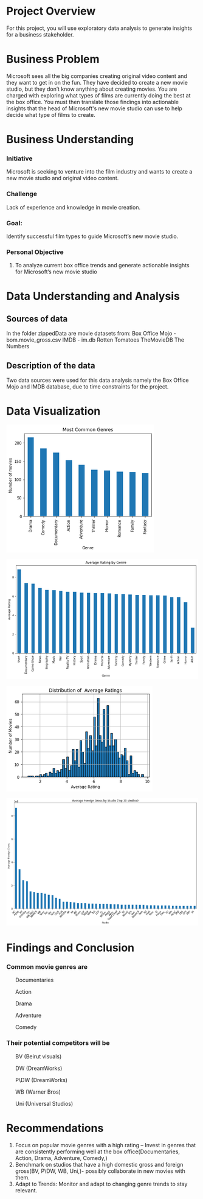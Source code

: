 # Project Overview
For this project, you will use exploratory data analysis to generate insights for a business stakeholder.

# Business Problem
Microsoft sees all the big companies creating original video content and they want to get in on the fun. They have decided to create a new movie studio, but they don’t know anything about creating movies. You are charged with exploring what types of films are currently doing the best at the box office. You must then translate those findings into actionable insights that the head of Microsoft's new movie studio can use to help decide what type of films to create.

# Business Understanding
### Initiative
 Microsoft is seeking to venture into the film industry and wants to create a new movie studio and original video content. 

### Challenge
 Lack of experience and knowledge in movie creation. 

### Goal:
Identify successful film types to guide Microsoft’s new movie studio.


### Personal Objective
1. To analyze current box office trends and generate actionable insights for Microsoft’s new movie studio

# Data Understanding and Analysis
## Sources of data
In the folder zippedData are movie datasets from:
Box Office Mojo - bom.movie_gross.csv
IMDB - im.db
Rotten Tomatoes 
TheMovieDB
The Numbers

## Description of the data
Two data sources were used for this data analysis namely the Box Office Mojo and IMDB database, due to time constraints for the project. 


# Data Visualization 

![Most common movie genres](<Visualizations/Most common movie genres.png>)

![Average Rating per Genre](<Visualizations/Average Rating by Genre.png>)

![Distribution of Average Ratings](<Visualizations/Distribution of Average Ratings.png>)

![Average Domestic Gross by Studio (Top 30 studios)](<Visualizations/Average Domestic Gross by Studio (Top 30 studios).png>)


# Findings and Conclusion
### Common movie genres are

<ol>Documentaries</ol>
<ol>Action</ol>
<ol>Drama</ol>
<ol>Adventure</ol>
<ol>Comedy</ol>


### Their potential competitors will be 

<ol> BV (Beirut visuals)</ol>
<ol> DW (DreamWorks) </ol>
<ol> P\DW (DreamWorks) </ol>
<ol> WB (Warner Bros) </ol>
<ol> Uni (Universal Studios) </ol>


# Recommendations 
1. Focus on popular movie genres with a high rating – Invest in genres that are consistently performing well at the box office(Documentaries, Action, Drama, Adventure, Comedy,)
2. Benchmark on studios that have a high domestic gross and foreign gross(BV, P\DW, WB, Uni,)- possibly collaborate in new movies with them.
3. Adapt to Trends: Monitor and adapt to changing genre trends to stay relevant.


